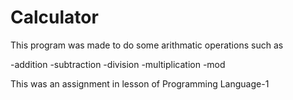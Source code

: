 # Calculator

This program was made to do some arithmatic operations such as

-addition
-subtraction
-division
-multiplication 
-mod

This was an assignment in lesson of Programming Language-1
